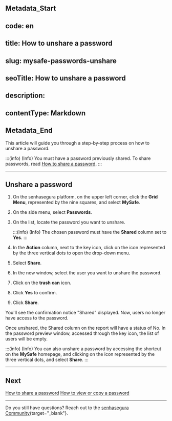 ## Metadata_Start 
## code: en
## title: How to unshare a password 
## slug: mysafe-passwords-unshare 
## seoTitle: How to unshare a password 
## description:  
## contentType: Markdown 
## Metadata_End
This article will guide you through a step-by-step process on how to unshare a password.

:::(info) (Info)
You must have a password previously shared. To share passwords, read [How to share a password](/v3-32/docs/mysafe-passwords-share).
:::

***

## Unshare a password

1. On the senhasegura platform, on the upper left corner, click the **Grid Menu**, represented by the nine squares, and select **MySafe**.
2. On the side menu, select **Passwords**. 
3. On the list, locate the password you want to unshare.
    
    :::(info) (Info)
    The chosen password must have the **Shared** column set to **Yes**.
    :::
    
4. In the **Action** column, next to the key icon, click on the icon represented by the three vertical dots to open the drop-down menu.
5. Select **Share**.
6. In the new window, select the user you want to unshare the password.
7. Click on the **trash can** icon.
8. Click **Yes** to confirm.
9. Click **Share**.

You'll see the confirmation notice "Shared" displayed. Now, users no longer have access to the password.

Once unshared, the Shared column on the report will have a status of No. In the password preview window, accessed through the key icon, the list of users will be empty.

:::(info) (Info)
You can also unshare a password by accessing the shortcut on the **MySafe** homepage, and clicking on the icon represented by the three vertical dots, and select **Share**.
:::

***

## Next
[How to share a password](/v3-32/docs/mysafe-passwords-share)
[How to view or copy a password](/v3-32/docs/mysafe-passwords-view-copy)

***

Do you still have questions? Reach out to the [senhasegura Community](https://community.senhasegura.io/){target="_blank"}.